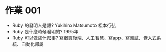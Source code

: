 # 作業 001
* Ruby 的發明人是誰?
Yukihiro Matsumoto 松本行弘
* Ruby 是什麼時候發明的?
1995年
* Ruby 可以做些什麼事?
寫網頁後端、人工智慧、寫app、寫測試、嵌入式系統、自動化部屬
